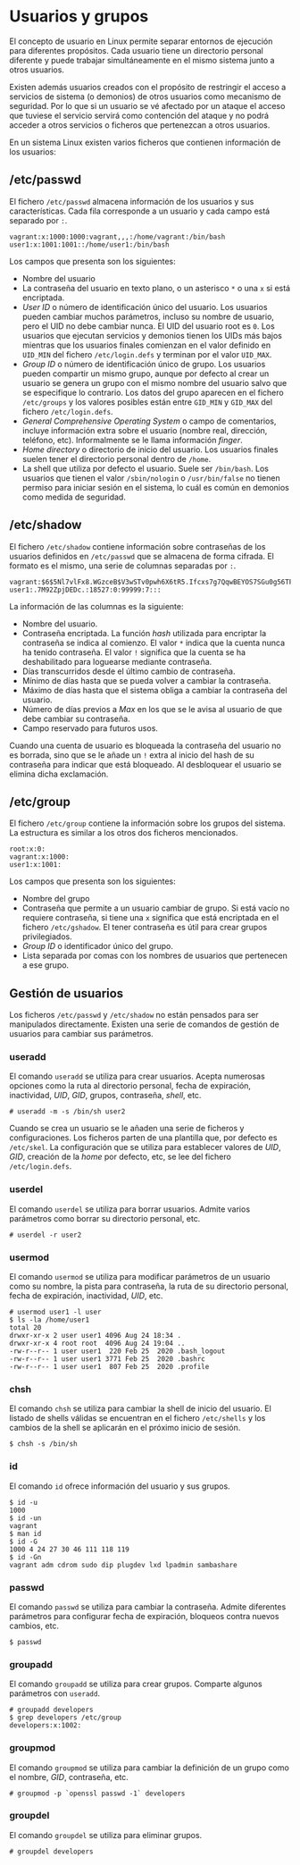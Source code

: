 # Usuarios y grupos

El concepto de usuario en Linux permite separar entornos de ejecución para diferentes propósitos. Cada usuario tiene un directorio personal diferente y puede trabajar simultáneamente en el mismo sistema junto a otros usuarios.

Existen además usuarios creados con el propósito de restringir el acceso a servicios de sistema (o demonios) de otros usuarios como mecanismo de seguridad. Por lo que si un usuario se vé afectado por un ataque el acceso que tuviese el servicio servirá como contención del ataque y no podrá acceder a otros servicios o ficheros que pertenezcan a otros usuarios.

En un sistema Linux existen varios ficheros que contienen información de los usuarios:

## /etc/passwd

El fichero `/etc/passwd` almacena información de los usuarios y sus características. Cada fila corresponde a un usuario y cada campo está separado por `:`.

```
vagrant:x:1000:1000:vagrant,,,:/home/vagrant:/bin/bash
user1:x:1001:1001::/home/user1:/bin/bash
```

Los campos que presenta son los siguientes:

- Nombre del usuario
- La contraseña del usuario en texto plano, o un asterisco `*` o una `x` si está encriptada.
- _User ID_ o número de identificación único del usuario. Los usuarios pueden cambiar muchos parámetros, incluso su nombre de usuario, pero el UID no debe cambiar nunca. El UID del usuario root es `0`. Los usuarios que ejecutan servicios y demonios tienen los UIDs más bajos mientras que los usuarios finales comienzan en el valor definido en `UID_MIN` del fichero `/etc/login.defs` y terminan por el valor `UID_MAX`.
- _Group ID_ o número de identificación único de grupo. Los usuarios pueden compartir un mismo grupo, aunque por defecto al crear un usuario se genera un grupo con el mismo nombre del usuario salvo que se especifique lo contrario. Los datos del grupo aparecen en el fichero `/etc/groups` y los valores posibles están entre `GID_MIN` y `GID_MAX` del fichero `/etc/login.defs`.
- _General Comprehensive Operating System_ o campo de comentarios, incluye información extra sobre el usuario (nombre real, dirección, teléfono, etc). Informalmente se le llama información _finger_.
- _Home directory_ o directorio de inicio del usuario. Los usuarios finales suelen tener el directorio personal dentro de `/home`.
- La shell que utiliza por defecto el usuario. Suele ser `/bin/bash`. Los usuarios que tienen el valor `/sbin/nologin` o `/usr/bin/false` no tienen permiso para iniciar sesión en el sistema, lo cuál es común en demonios como medida de seguridad.

## /etc/shadow

El fichero `/etc/shadow` contiene información sobre contraseñas de los usuarios definidos en `/etc/passwd` que se almacena de forma cifrada. El formato es el mismo, una serie de columnas separadas por `:`.

```
vagrant:$6$5Nl7vlFx8.WGzceB$V3wSTv0pwh6X6tR5.Ifcxs7g7QqwBEYOS7SGu0g56TF0tZFiMragbovJHFfHWyZK66yTRJ8qBhdX0LpI5UGQx/:18490:0:99999:7:::
user1:.7M92ZpjDEDc.:18527:0:99999:7:::
```

La información de las columnas es la siguiente:

- Nombre del usuario.
- Contraseña encriptada. La función _hash_ utilizada para encriptar la contraseña se indica al comienzo. El valor `*` indica que la cuenta nunca ha tenido contraseña. El valor `!` significa que la cuenta se ha deshabilitado para loguearse mediante contraseña.
- Días transcurridos desde el último cambio de contraseña.
- Mínimo de días hasta que se pueda volver a cambiar la contraseña.
- Máximo de días hasta que el sistema obliga a cambiar la contraseña del usuario.
- Número de días previos a _Max_ en los que se le avisa al usuario de que debe cambiar su contraseña.
- Campo reservado para futuros usos.

Cuando una cuenta de usuario es bloqueada la contraseña del usuario no es borrada, sino que se le añade un `!` extra al inicio del hash de su contraseña para indicar que está bloqueado. Al desbloquear el usuario se elimina dicha exclamación.

## /etc/group

El fichero `/etc/group` contiene la información sobre los grupos del sistema. La estructura es similar a los otros dos ficheros mencionados.

```
root:x:0:
vagrant:x:1000:
user1:x:1001:
```

Los campos que presenta son los siguientes:

- Nombre del grupo
- Contraseña que permite a un usuario cambiar de grupo. Si está vacío no requiere contraseña, si tiene una `x` significa que está encriptada en el fichero `/etc/gshadow`. El tener contraseña es útil para crear grupos privilegiados.
- _Group ID_ o identificador único del grupo.
- Lista separada por comas con los nombres de usuarios que pertenecen a ese grupo.

## Gestión de usuarios

Los ficheros `/etc/passwd` y `/etc/shadow` no están pensados para ser manipulados directamente. Existen una serie de comandos de gestión de usuarios para cambiar sus parámetros.

### useradd

El comando `useradd` se utiliza para crear usuarios. Acepta numerosas opciones como la ruta al directorio personal, fecha de expiración, inactividad, _UID_, _GID_, grupos, contraseña, _shell_, etc.

```shell
# useradd -m -s /bin/sh user2
```

Cuando se crea un usuario se le añaden una serie de ficheros y configuraciones. Los ficheros parten de una plantilla que, por defecto es `/etc/skel`. La configuración que se utiliza para establecer valores de _UID_, _GID_, creación de la _home_ por defecto, etc, se lee del fichero `/etc/login.defs`.

### userdel

El comando `userdel` se utiliza para borrar usuarios. Admite varios parámetros como borrar su directorio personal, etc.

```shell
# userdel -r user2
```

### usermod

El comando `usermod` se utiliza para modificar parámetros de un usuario como su nombre, la pista para contraseña, la ruta de su directorio personal, fecha de expiración, inactividad, _UID_, etc.

```shell
# usermod user1 -l user
$ ls -la /home/user1
total 20
drwxr-xr-x 2 user user1 4096 Aug 24 18:34 .
drwxr-xr-x 4 root root  4096 Aug 24 19:04 ..
-rw-r--r-- 1 user user1  220 Feb 25  2020 .bash_logout
-rw-r--r-- 1 user user1 3771 Feb 25  2020 .bashrc
-rw-r--r-- 1 user user1  807 Feb 25  2020 .profile
```

### chsh

El comando `chsh` se utiliza para cambiar la shell de inicio del usuario. El listado de shells válidas se encuentran en el fichero `/etc/shells` y los cambios de la shell se aplicarán en el próximo inicio de sesión.

```shell
$ chsh -s /bin/sh
```

### id

El comando `id` ofrece información del usuario y sus grupos.

```shell
$ id -u
1000
$ id -un
vagrant
$ man id
$ id -G
1000 4 24 27 30 46 111 118 119
$ id -Gn
vagrant adm cdrom sudo dip plugdev lxd lpadmin sambashare
```

### passwd

El comando `passwd` se utiliza para cambiar la contraseña. Admite diferentes parámetros para configurar fecha de expiración, bloqueos contra nuevos cambios, etc.

```shell
$ passwd
```

### groupadd

El comando `groupadd` se utiliza para crear grupos. Comparte algunos parámetros con `useradd`.

```shell
# groupadd developers
$ grep developers /etc/group
developers:x:1002:
```

### groupmod

El comando `groupmod` se utiliza para cambiar la definición de un grupo como el nombre, _GID_, contraseña, etc.

```shell
# groupmod -p `openssl passwd -1` developers
```

### groupdel

El comando `groupdel` se utiliza para eliminar grupos.

```shell
# groupdel developers
```
